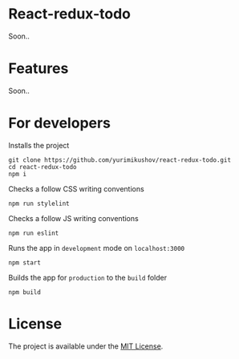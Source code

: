 # React-redux-todo

Soon..

# Features

Soon..

# For developers

Installs the project

```
git clone https://github.com/yurimikushov/react-redux-todo.git
cd react-redux-todo
npm i
```

Checks a follow CSS writing conventions

```
npm run stylelint
```

Checks a follow JS writing conventions

```
npm run eslint
```

Runs the app in `development` mode on `localhost:3000`

```
npm start
```

Builds the app for `production` to the `build` folder

```
npm build
```

# License

The project is available under the [MIT License](LICENSE).
